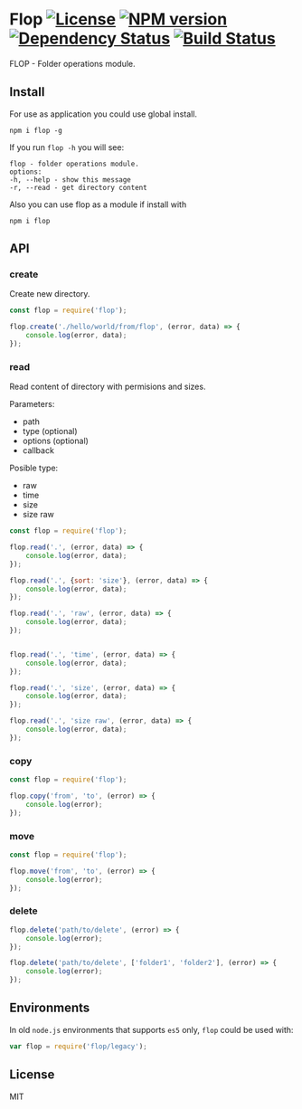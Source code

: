 # Flop [![License][LicenseIMGURL]][LicenseURL] [![NPM version][NPMIMGURL]][NPMURL] [![Dependency Status][DependencyStatusIMGURL]][DependencyStatusURL] [![Build Status][BuildStatusIMGURL]][BuildStatusURL]

FLOP - Folder operations module.

## Install
For use as application you could use global install.

```
npm i flop -g
```

If you run `flop -h` you will see:

```
flop - folder operations module.
options:
-h, --help - show this message
-r, --read - get directory content
```

Also you can use flop as a module if install with
```
npm i flop
```

## API

### create
Create new directory.

```js
const flop = require('flop');

flop.create('./hello/world/from/flop', (error, data) => {
    console.log(error, data);
});
```

### read
Read content of directory with permisions and sizes.

Parameters:
- path
- type (optional)
- options (optional)
- callback

Posible type:
- raw
- time
- size
- size raw

```js
const flop = require('flop');

flop.read('.', (error, data) => {
    console.log(error, data);
});

flop.read('.', {sort: 'size'}, (error, data) => {
    console.log(error, data);
});

flop.read('.', 'raw', (error, data) => {
    console.log(error, data);
});


flop.read('.', 'time', (error, data) => {
    console.log(error, data);
});

flop.read('.', 'size', (error, data) => {
    console.log(error, data);
});

flop.read('.', 'size raw', (error, data) => {
    console.log(error, data);
});
```

### copy

```js
const flop = require('flop');

flop.copy('from', 'to', (error) => {
    console.log(error);
});
```

### move

```js
const flop = require('flop');

flop.move('from', 'to', (error) => {
    console.log(error);
});
```

### delete

```js
flop.delete('path/to/delete', (error) => {
    console.log(error);
});

flop.delete('path/to/delete', ['folder1', 'folder2'], (error) => {
    console.log(error);
});
```

## Environments

In old `node.js` environments that supports `es5` only, `flop` could be used with:

```js
var flop = require('flop/legacy');
```

## License

MIT

[NPMIMGURL]:                https://img.shields.io/npm/v/flop.svg?style=flat
[BuildStatusIMGURL]:        https://img.shields.io/travis/coderaiser/flop/master.svg?style=flat
[DependencyStatusIMGURL]:   https://img.shields.io/gemnasium/coderaiser/flop.svg?style=flat
[LicenseIMGURL]:            https://img.shields.io/badge/license-MIT-317BF9.svg?style=flat
[NPMURL]:                   https://npmjs.org/package/flop "npm"
[BuildStatusURL]:           https://travis-ci.org/coderaiser/flop  "Build Status"
[DependencyStatusURL]:      https://gemnasium.com/coderaiser/flop "Dependency Status"
[LicenseURL]:               https://tldrlegal.com/license/mit-license "MIT License"


